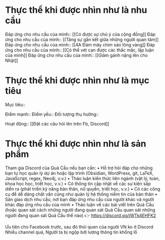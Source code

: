 # Thực thể khi được nhìn như là nhu cầu
Đáp ứng cho nhu cầu của mình:: [[Có được sự chú ý của cộng đồng]]
Đáp ứng cho nhu cầu của mình:: [[Tăng sự gắn kết giữa những người quan tâm]]
Đáp ứng cho nhu cầu của mình:: [[4A Đám mây chim sáo lông vàng]]
Đáp ứng cho nhu cầu của mình:: [[Có thể vét cạn được các thắc mắc, lập luận của mình]]
Đáp ứng cho nhu cầu của mình:: [[Giảm gánh nặng lên cho Nhật]]

# Thực thể khi được nhìn như là mục tiêu
Mục tiêu::

Điểm mạnh::
Điểm yếu::
Đối tượng thụ hưởng::

Hoạt động:: [[Đặt các câu hỏi lên trên Fb, Discord]]

# Thực thể khi được nhìn như là sản phẩm
Tham gia Discord của Quả Cầu nếu bạn cần:
• Hỗ trợ hỏi đáp cho những bạn tự học quản lý dự án hoặc lập trình (Obsidian, WordPress, git, LaTeX, JavaScript, regex, Neo4j, v.v.) 
• Thảo luận kiến thức liên ngành (vật lý, toán, khoa học học, triết học, v.v.) 
• Có thông tin cập nhật về các sự kiện sắp diễn ra (phát triển kỹ năng bản thân, nữ quyền, triết học, v.v.) 
• Có các công cụ để dễ dàng chất vấn cũng như quản lý hệ thống niềm tin của bản thân
• Sàn giao dịch nhu cầu, nơi bạn đáp ứng nhu cầu của người khác và người khác đáp ứng nhu cầu của mình
• Thảo luận về các bài viết trên Quả Cầu (hoặc quan sát cách những người đang quan sát Quả Cầu quan sát những người đang quan sát Quả Cầu thế nào) 
👉 https://discord.gg/jWTk4EHFK2


Ưu tiên cho Facebook trước, sau đó thói quen của người VN ko ở Discord
Nhiều channel quá, 
Người ta bị ngộp bởi lượng thông tin khổng lồ